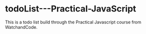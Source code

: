 # todoList---Practical-JavaScript
This is a todo list build through the Practical Javascript course from WatchandCode.
